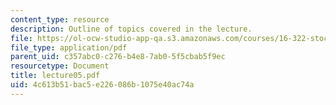 ```yaml
---
content_type: resource
description: Outline of topics covered in the lecture.
file: https://ol-ocw-studio-app-qa.s3.amazonaws.com/courses/16-322-stochastic-estimation-and-control-fall-2004/4c613b51bac5e226086b1075e40ac74a_lecture05.pdf
file_type: application/pdf
parent_uid: c357abc0-c276-b4e8-7ab0-5f5cbab5f9ec
resourcetype: Document
title: lecture05.pdf
uid: 4c613b51-bac5-e226-086b-1075e40ac74a
---
```

